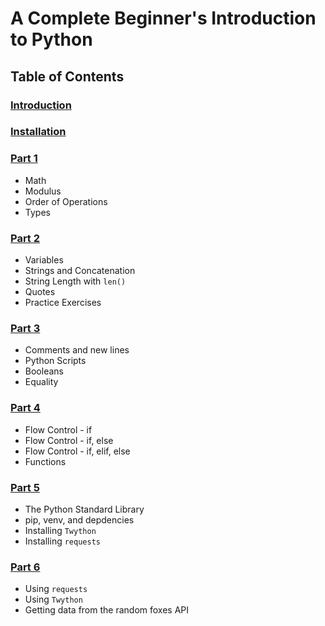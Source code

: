 # A Complete Beginner's Introduction to Python

## Table of Contents

### [Introduction](introduction.md)

### [Installation](installing-python-and-tools.md)

### [Part 1](part1.md)

- Math
- Modulus
- Order of Operations
- Types

### [Part 2](part2.md)

- Variables
- Strings and Concatenation
- String Length with `len()`
- Quotes
- Practice Exercises

### [Part 3](part3.md)

- Comments and new lines
- Python Scripts
- Booleans
- Equality

### [Part 4](part4.md)

- Flow Control - if 
- Flow Control - if, else
- Flow Control - if, elif, else
- Functions

### [Part 5](part5.md) 

- The Python Standard Library
- pip, venv, and depdencies
- Installing `Twython`
- Installing `requests`

### [Part 6](part6.md)

- Using `requests`
- Using `Twython`
- Getting data from the random foxes API


